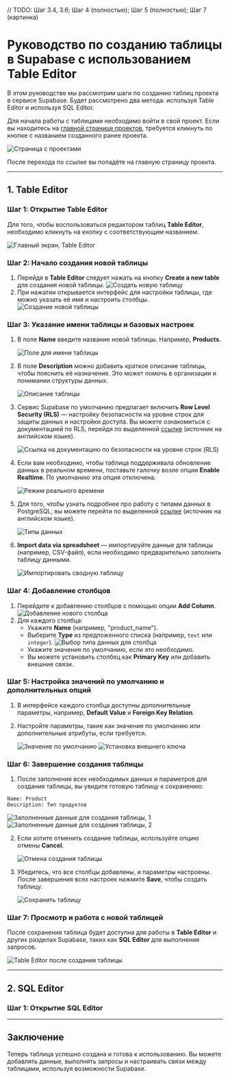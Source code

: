 // TODO: Шаг 3.4, 3.6; Шаг 4 (полностью); Шаг 5 (полностью); Шаг 7 (картинка)

# Руководство по созданию таблицы в Supabase с использованием Table Editor

В этом руководстве мы рассмотрим шаги по созданию таблиц проекта в сервисе Supabase. Будет рассмотрено два метода: используя Table Editor и используя SQL Editor.

Для начала работы с таблицами необходимо войти в свой проект. Если вы находитесь на [главной странице проектов](https://supabase.com/dashboard/projects), требуется кликнуть по кнопке с названием созданного ранее проекта.

   ![Страница с проектами](images/main_screen/projects_project-focus.png)

После перехода по ссылке вы попадёте на главную страницу проекта.

---

## 1. Table Editor

### Шаг 1: Открытие Table Editor

Для того, чтобы воспользоваться редактором таблиц **Table Editor**, необходимо кликнуть на кнопку с соответствующим названием.

   ![Главный экран, Table Editor](images/main_screen/table_editor-focus.png)

### Шаг 2: Начало создания новой таблицы

1. Перейдя в **Table Editor** следует нажать на кнопку **Create a new table** для создания новой таблицы.
   ![Создать новую таблицу](images/table_editor/main_screen_no_tables_create-focus.png)
2. При нажатии открывается интерфейс для настройки таблицы, где можно указать её имя и настроить столбцы.
   ![Создание новой таблицы](images/table_editor/new_table_creation.png)

### Шаг 3: Указание имени таблицы и базовых настроек

1. В поле **Name** введите название новой таблицы. Например, **Products**.

   ![Поле для имени таблицы](images/table_editor/new_table_creation_name-focus.png)

2. В поле **Description** можно добавить краткое описание таблицы, чтобы пояснить её назначение. Это может помочь в организации и понимании структуры данных.

   ![Описание таблицы](images/table_editor/new_table_creation_description-focus.png)

3. Сервис Supabase по умолчанию предлагает включить **Row Level Security (RLS)** — настройку безопасности на уровне строк для защиты данных и настройки доступа. Вы можете ознакомиться с документацией по RLS, перейдя по выделенной [ссылке](https://supabase.com/docs/guides/auth/row-level-security) (источник на английском языке).

   ![Ссылка на документацию по безопасности на уровне строк (RLS)](images/table_editor/new_table_creation_rls_documentation-focus.png)

4. Если вам необходимо, чтобы таблица поддерживала обновление данных в реальном времени, поставьте галочку возле опции **Enable Realtime**. По умолчанию эта опция отключена.

   ![Режим реального времени](images/table_editor/new_table_creation_realtime-focus.png)

5. Для того, чтобы узнать подробнее про работу с типами данных в PostgreSQL, вы можете перейти по выделенной [ссылке](https://supabase.com/docs/guides/database/tables#data-types) (источник на английском языке).

   ![Типы данных](images/table_editor/new_table_creation_about_data_types-focus.png)

6. **Import data via spreadsheet** —    импортируйте данные для таблицы (например, CSV-файл), если необходимо предварительно заполнить таблицу данными.

   ![Импортировать сводную таблицу](images/table_editor/new_table_creation_import_spreadsheet-focus.png)

### Шаг 4: Добавление столбцов

1. Перейдите к добавлению столбцов с помощью опции **Add Column**.
   ![Добавление нового столбца](images/table_editor/columns/add_column-focused.png)
2. Для каждого столбца:
   - Укажите **Name** (например, "product_name").
   - Выберите **Type** из предложенного списка (например, `text` или `integer`).
   ![Выбор типа данных для столбца](images/table_editor/columns/type-open.png)
   - Укажите значения по умолчанию, если это необходимо.
   - Вы можете установить столбец как **Primary Key** или добавить внешние связи.

### Шаг 5: Настройка значений по умолчанию и дополнительных опций

1. В интерфейсе каждого столбца доступны дополнительные параметры, например, **Default Value** и **Foreign Key Relation**.
2. Настройте параметры, такие как значение по умолчанию или дополнительные атрибуты, если требуется.

   ![Значение по умолчанию](images/table_editor/columns/default_value-focused.png)
   ![Установка внешнего ключа](images/table_editor/columns/add_foreign_key_relation-focused.png)

### Шаг 6: Завершение создания таблицы

1. После заполнения всех необходимых данных и параметров для создания таблицы, вы увидите готовую таблицу к сохранению:

```text
Name: Product
Description: Тип продуктов
```

   ![Заполненные данные для создания таблицы, 1](images/table_editor/new_table_creation_1st_half.png)
   ![Заполненные данные для создания таблицы, 2](images/table_editor/new_table_creation_2nd_half.png)

2. Если хотите отменить создание таблицы, используйте опцию отмены **Cancel**.

   ![Отмена создания таблицы](images/table_editor/new_table_creation_cancel-focus.png)

3. Убедитесь, что все столбцы добавлены, и параметры настроены. После завершения всех настроек нажмите **Save**, чтобы создать таблицу.

   ![Сохранить таблицу](images/table_editor/new_table_creation_save-focus.png)

### Шаг 7: Просмотр и работа с новой таблицей

После сохранения таблица будет доступна для работы в **Table Editor** и других разделах Supabase, таких как **SQL Editor** для выполнения запросов.

   ![Table Editor после создания таблицы](images/table_editor/main_screen.png)

---

## 2. SQL Editor

### Шаг 1: Открытие SQL Editor

---

## Заключение

Теперь таблица успешно создана и готова к использованию. Вы можете добавлять данные, выполнять запросы и настраивать связи между таблицами, используя возможности Supabase.

